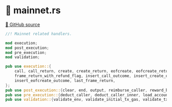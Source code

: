 # 🦀 mainnet.rs

[🐙 GitHub source](https://github.com/bluealloy/revm/tree/99e177d6bedf3823a717d3017b3cfeb98ed2aeac/crates/revm/src/handler/mainnet.rs)

```rust
//! Mainnet related handlers.

mod execution;
mod post_execution;
mod pre_execution;
mod validation;

pub use execution::{
    call, call_return, create, create_return, eofcreate, eofcreate_return,
    frame_return_with_refund_flag, insert_call_outcome, insert_create_outcome,
    insert_eofcreate_outcome, last_frame_return,
};
pub use post_execution::{clear, end, output, reimburse_caller, reward_beneficiary};
pub use pre_execution::{deduct_caller, deduct_caller_inner, load_accounts, load_precompiles};
pub use validation::{validate_env, validate_initial_tx_gas, validate_tx_against_state};
```
